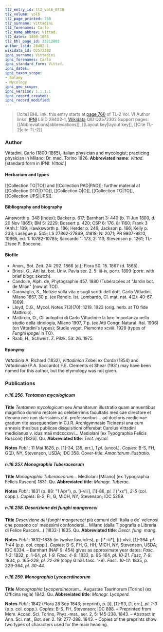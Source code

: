 ```yaml
---
tl2_entry_id: tl2_vol6_0738
tl2_volume: vol6
tl2_page_printed: 760
tl2_surname: Vittadini
tl2_forenames: Carlo
tl2_name_abbrev: Vittad.
tl2_dates: 1800-1865
tl2_bhl_page_id: 33212802
author_lsid: 28402-1
wikidata_id: Q2572302
ipni_surname: Vittadini
ipni_forenames: Carlo
ipni_standard_form: Vittad.
ipni_dates: 
ipni_taxon_scope: 
- Botany
- Mycology
ipni_geo_scope: 
ipni_version: 1.1.1.1
ipni_record_created: 
ipni_record_modified:
---
```


> [!cite] BHL link: this entry starts at [page 760](https://www.biodiversitylibrary.org/page/33212802) of TL-2 Vol. VI
> Author links: [IPNI](https://www.ipni.org/a/28402-1) LSID 28402-1, [Wikidata](https://www.wikidata.org/wiki/Q2572302) QID Q2572302
> Support pages: [[Abbreviations|abbreviations]], [[Layout key|layout key]], [[Cite TL-2|cite TL-2]]

### Author

Vittadini, Carlo (1800-1865), Italian physician and mycologist; practicing physician in Milano; Dr. med. Torino 1826. 
**Abbreviated name**: *Vittad.* \[standard form in IPNI: *Vittad.*\]

#### Herbarium and types

[[Collection TO|TO]] and [[Collection PAD|PAD]]; further material at [[Collection DTO|DTO]], [[Collection O|O]], [[Collection TO|TO]], [[Collection UPS|UPS]].

#### Bibliography and biography

Ainsworth p. 348 \[index\]; Backer p. 617; Barnhart 3: 440 (b. 11 Jun 1800, d. 20 Nov 1865); BM 5: 2229; Bossert p. 420; CSP 6: 176, 8: 1160; Frank 3 (Anh.): 109; Hawksworth p. 186; Herder p. 246; Jackson p. 166; Kelly p. 233; Lasègue p. 545; LS 27862-27869, 41818; NI 2071; PR 9807-9810, 10665, ed. 1: 10782-10785; Saccardo 1: 173, 2: 113; Stevenson p. 1261; TL-2/see P. Boccone.

#### Biofile

- Anon., Bot. Zeit. 24: 292. 1866 (d.); Flora 50: 15. 1867 (d. 1865).
- Briosi, G., Atti Ist. bot. Univ. Pavia ser. 2. 5: iii-iv, portr. 1899 (portr. with brief biogr. sketch).
- Candolle, Alph. de, Phytographie 457. 1880 (Tubéracées at "Jardin bot. de Milan" \[now at TO\]).
- Garovaglio, S., Notizie sulla vita e sugli scritti dell dott. Carlo Vittadini, Milano 1867, 30 p. (ex Rendic. Ist. Lombardo, Cl. mat. nat. 4(2): 40-67. 1869).
- Lloyd, C.G., Mycol. Notes 7(3)(70): 1219. 1923 (orig. herb. at TO fide Mattirolo).
- Mattirolo, O., Gli autoptici di Carlo Vittadini e la loro importanza nello studio della idnologia, Milano 1907, 7 p. (ex Atti Congr. Natural. Ital. 1906) (on Vittadini's types); Studie veget. Piemonte xcviii. 1929 (types of *Funghi ipogei* in TO).
- Raab, H., Schweiz. Z. Pilzk. 53: 26. 1975.

#### Eponymy

*Vittadinia* A. Richard (1832), *Vittadinion* Zobel ex Corda (1854) and *Vittadinula* (P.A. Saccardo) F.E. Clements et Shear (1931) may have been named for this author, but the etymology was not given.

### Publications

##### n.16.256. Tentamen mycologicum

**Title**
*Tentamen mycologicum* seu Amanitarum illustratio quam annuentibus magnifico domino rectore ac celeberrimis facultatis medicae directore et decano nec non clarissimis d.d. professoribus... ad doctoris medicinae gradum rite assequendam in C.I.R. Archigymnasio Ticinensi una cum annexis thesibus publicae disquisitioni offerebat Carolus Vittadini mediolanus v. idus maii mdcccxxvi... Mediolani (ex Typographia Felicis Rusconi) \[1826\]. Qu.
**Abbreviated title**: *Tent. mycol.*

**Notes**
*Publ*.: 11 Mai 1826, p. \[1\]-34, \[35, err.\], *1 pl*. (uncol.). *Copies*: B-S, FH, G(2), NY, Stevenson, USDA; IDC 358. Cover-title: *Amanitarum illustratio*.

##### n.16.257. Monographia Tuberacearum

**Title**
*Monographia Tuberacearum*... Mediolani \[Milano\] (ex Typographia Felicis Rusconi) 1831. Qu.
**Abbreviated title**: *Monogr. Tuberac*.

**Notes**
*Publ*.: 1831 (p. 88: "1 Apr"), p. \[i-viii\], \[1\]-88, *pl. 1* ("xx"), *2-5* (col. copp.). *Copies*: B-S, FI, G, MICH, NY, Stevenson; IDC 5289.

##### n.16.258. Descrizione dei funghi mangerecci

**Title**
*Descrizione dei funghi mangerecci* più comuni dell' Italia e de' velenosi che possono co' medesimi confondersi... Milano (dalla Tipografia e Libreria di Felice Rusconi...) \[1832-\] 1835. Qu.
**Abbreviated title**: *Descr. fung. mang.*

**Notes**
*Publ*.: 1832-1835 (in twelve fascicles), p. \[i\*-iii\*\], \[i\]-xlvii, \[1\]-364. *pl. 1-44* (p.p. col. copp.). *Copies*: B-S, FH, G, HH, MICH, NY, Stevenson, USDA; IDC 6334. – Barnhart (NAF 9: 454) gives as approximate year dates:
*Fasc. 1-3*: 1832, p. 1-64, *pl. 1-9.*
*Fasc. 4-6*: 1833, p. 65-164, *pl. 10-21.*
*Fasc, 7-9*: 1834, p. 165-228, *pl. 22-29* (copy G has fasc. 1-9).
*Fasc. 10-12*: 1835, p. 229-364, *pl. 30-44.*

##### n.16.259. Monographia Lycoperdineorum

**Title**
*Monographia Lycoperdineorum*... Augustae Taurinorum \[Torino\] (ex Officina regia) 1842. Qu.
**Abbreviated title**: *Monogr. Lycoperd.*

**Notes**
*Publ*.: 1842 (Flora 28 Sep 1843; preprint), p. \[i\], \[1\]-93, \[1, err.\], *pl. 1-3* (p.p. col. copp.).
*Copies*: B-S, FH, Stevenson; IDC 898. – Preprinted from Mem. Accad. Sci. Torino, Phys.-mat., ser. 2, 5: 145-238. 1843. – Abstract in Ann. Sci. nat., Bot. ser. 2. 19: 277-288. 1843. – Copies of the preprints show two types of characters used for the main heading.

